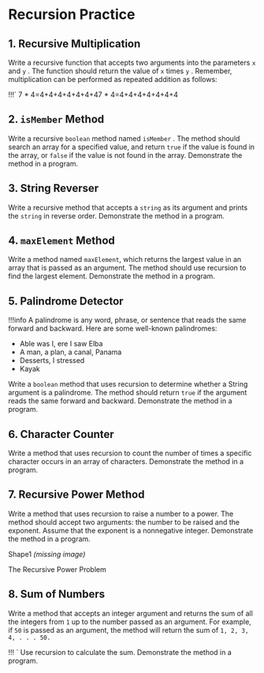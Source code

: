 # Recursion Practice

## 1\. Recursive Multiplication

Write a recursive function that accepts two arguments into the parameters `x` and `y` . The function should return the value of `x` times `y` . Remember, multiplication can be performed as repeated addition as follows:

!!!` 7 * 4=4+4+4+4+4+4+47 * 4=4+4+4+4+4+4+4 

## 2. `isMember` Method

Write a recursive ``boolean`` method named `isMember` . The method should search an array for a specified value, and return ``true`` if the value is found in the array, or ``false`` if the value is not found in the array. Demonstrate the method in a program.

## 3\. String Reverser

Write a recursive method that accepts a `string` as its argument and prints the `string` in reverse order. Demonstrate the method in a program.

## 4. `maxElement` Method

Write a method named `maxElement`, which returns the largest value in an array that is passed as an argument. The method should use recursion to find the largest element. Demonstrate the method in a program.

<div style="page-break-after: always;"></div>

## 5\. Palindrome Detector

!!!info A palindrome is any word, phrase, or sentence that reads the same forward and backward. Here are some well-known palindromes:

* Able was I, ere I saw Elba
* A man, a plan, a canal, Panama
* Desserts, I stressed
* Kayak

Write a `boolean` method that uses recursion to determine whether a String argument is a palindrome. The method should return `true` if the argument reads the same forward and backward. Demonstrate the method in a program.

## 6\. Character Counter

Write a method that uses recursion to count the number of times a specific character occurs in an array of characters. Demonstrate the method in a program.

## 7\. Recursive Power Method

Write a method that uses recursion to raise a number to a power. The method should accept two arguments: the number to be raised and the exponent. Assume that the exponent is a nonnegative integer. Demonstrate the method in a program.

Shape1 *(missing image)*

The Recursive Power Problem

## 8\. Sum of Numbers

Write a method that accepts an integer argument and returns the sum of all the integers from `1` up to the number passed as an argument. For example, if `50` is passed as an argument, the method will return the sum of `1, 2, 3, 4, . . . 50.`

!!! ` Use recursion to calculate the sum. ­Demonstrate the method in a program.
